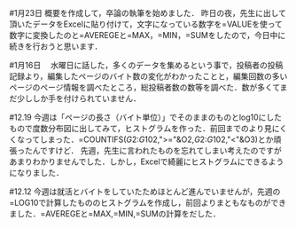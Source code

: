 #1月23日
概要を作成して，卒論の執筆を始めました．
昨日の夜，先生に出して頂いたデータをExcelに貼り付けて，文字になっている数字を=VALUEを使って数字に変換したのと=AVEREGEと=MAX，=MIN，=SUMをしたので，今日中に続きを行おうと思います．

#1月16日
　水曜日に話した，多くのデータを集めるという事で，投稿者の投稿記録より，編集したページのバイト数の変化がわかったことと，編集回数の多いページのページ情報を調べたところ，総投稿者数の数等を調べた．数が多くてまだ少ししか手を付けられていません．

#12.19
今週は「ページの長さ（バイト単位）」でそのままのものとlog10にしたもので度数分布図に出してみて，ヒストグラムを作った．前回までのより見にくくなってしまった．=COUNTIFS($G$2:$G$102,">="&O2,$G$2:$G$102,"<"&O3)とか頑張ったんですけど．
先週，先生に言われたものを忘れてしまい考えたのですがあまりわかりませんでした．しかし，Excelで綺麗にヒストグラムにできるようになりました．

#12.12
今週は就活とバイトをしていたためほとんど進んでいませんが，先週の=LOG10で計算したもののヒストグラムを作成し，前回よりまともなものができました．=AVEREGEと=MAX,=MIN,=SUMの計算をだした．